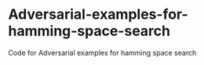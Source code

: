# Adversarial-examples-for-hamming-space-search
Code for Adversarial examples for hamming space search
